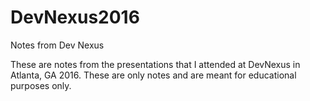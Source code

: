 # DevNexus2016

Notes from Dev Nexus

These are notes from the presentations that I attended at DevNexus in Atlanta, GA 2016. These are only notes and
are meant for educational purposes only. 
